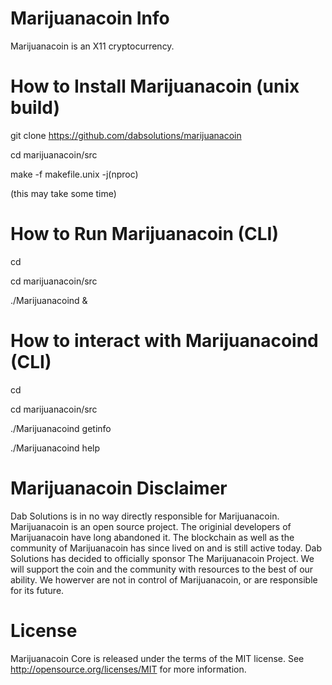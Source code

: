 
Marijuanacoin Info
===========================
Marijuanacoin is an X11 cryptocurrency.



How to Install Marijuanacoin (unix build)
===========================

git clone https://github.com/dabsolutions/marijuanacoin

cd marijuanacoin/src

make -f makefile.unix -j(nproc)

(this may take some time)



How to Run Marijuanacoin (CLI)
===========================

cd

cd marijuanacoin/src

./Marijuanacoind &



How to interact with Marijuanacoind (CLI)
===========================

cd

cd marijuanacoin/src

./Marijuanacoind getinfo

./Marijuanacoind help 



Marijuanacoin Disclaimer
===========================
Dab Solutions is in no way directly responsible for Marijuanacoin. Marijuanacoin is an open source project. The originial developers of Marijuanacoin have long abandoned it. The blockchain as well as the community of Marijuanacoin has since lived on and is still active today. Dab Solutions has decided to officially sponsor The Marijuanacoin Project. We will support the coin and the community with resources to the best of our ability. We howerver are not in control of Marijuanacoin, or are responsible for its future. 


License
===========================
Marijuanacoin Core is released under the terms of the MIT license. See http://opensource.org/licenses/MIT for more information.
